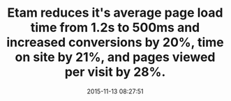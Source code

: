 ---
layout: post
title:  "Etam reduces it's average page load time from 1.2s to 500ms and increased conversions by 20%, time on site by 21%, and pages viewed per visit by 28%."
storySource: "http://blog.quanta-computing.com/etam-earns-20-of-conversion-by-optimising-its-online-store/"
date:   2015-11-13 08:27:51
tags:
 - conversions
 - engagement
 - page views
 - "2015"
---
